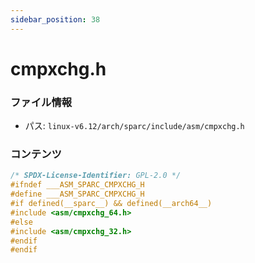 ```yaml
---
sidebar_position: 38
---
```

# cmpxchg.h

### ファイル情報

- パス: `linux-v6.12/arch/sparc/include/asm/cmpxchg.h`

### コンテンツ

```h
/* SPDX-License-Identifier: GPL-2.0 */
#ifndef ___ASM_SPARC_CMPXCHG_H
#define ___ASM_SPARC_CMPXCHG_H
#if defined(__sparc__) && defined(__arch64__)
#include <asm/cmpxchg_64.h>
#else
#include <asm/cmpxchg_32.h>
#endif
#endif

```
